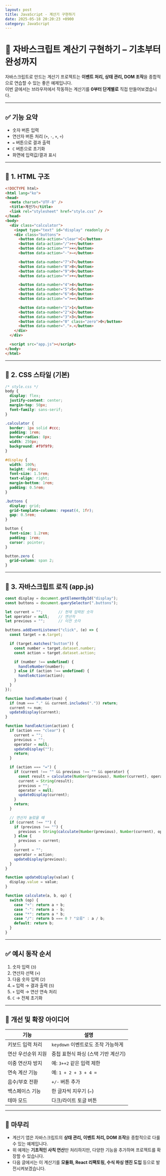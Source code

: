 ```yaml
---
layout: post
title: JavaScript - 계산기 구현하기
date: 2025-05-18 20:20:23 +0900
category: JavaScript
---
```

# 🔢 자바스크립트 계산기 구현하기 – 기초부터 완성까지

자바스크립트로 만드는 계산기 프로젝트는 **이벤트 처리, 상태 관리, DOM 조작**을 종합적으로 연습할 수 있는 좋은 예제입니다.  
이번 글에서는 브라우저에서 작동하는 계산기를 **0부터 단계별로** 직접 만들어보겠습니다.

---

## ✅ 기능 요약

- 숫자 버튼 입력
- 연산자 버튼 처리 (`+`, `-`, `×`, `÷`)
- `=` 버튼으로 결과 출력
- `C` 버튼으로 초기화
- 화면에 입력값/결과 표시

---

## 🧱 1. HTML 구조

```html
<!DOCTYPE html>
<html lang="ko">
<head>
  <meta charset="UTF-8" />
  <title>계산기</title>
  <link rel="stylesheet" href="style.css" />
</head>
<body>
  <div class="calculator">
    <input type="text" id="display" readonly />
    <div class="buttons">
      <button data-action="clear">C</button>
      <button data-action="/">÷</button>
      <button data-action="*">×</button>
      <button data-action="-">−</button>

      <button data-number="7">7</button>
      <button data-number="8">8</button>
      <button data-number="9">9</button>
      <button data-action="+">+</button>

      <button data-number="4">4</button>
      <button data-number="5">5</button>
      <button data-number="6">6</button>
      <button data-action="=">=</button>

      <button data-number="1">1</button>
      <button data-number="2">2</button>
      <button data-number="3">3</button>
      <button data-number="0" class="zero">0</button>
      <button data-number=".">.</button>
    </div>
  </div>

  <script src="app.js"></script>
</body>
</html>
```

---

## 🎨 2. CSS 스타일 (기본)

```css
/* style.css */
body {
  display: flex;
  justify-content: center;
  margin-top: 50px;
  font-family: sans-serif;
}

.calculator {
  border: 1px solid #ccc;
  padding: 1rem;
  border-radius: 8px;
  width: 250px;
  background: #f9f9f9;
}

#display {
  width: 100%;
  height: 40px;
  font-size: 1.5rem;
  text-align: right;
  margin-bottom: 1rem;
  padding: 0.5rem;
}

.buttons {
  display: grid;
  grid-template-columns: repeat(4, 1fr);
  gap: 0.5rem;
}

button {
  font-size: 1.2rem;
  padding: 1rem;
  cursor: pointer;
}

button.zero {
  grid-column: span 2;
}
```

---

## 🧠 3. 자바스크립트 로직 (app.js)

```js
const display = document.getElementById("display");
const buttons = document.querySelector(".buttons");

let current = "";       // 현재 입력된 숫자
let operator = null;    // 연산자
let previous = "";      // 이전 숫자

buttons.addEventListener("click", (e) => {
  const target = e.target;

  if (target.matches("button")) {
    const number = target.dataset.number;
    const action = target.dataset.action;

    if (number !== undefined) {
      handleNumber(number);
    } else if (action !== undefined) {
      handleAction(action);
    }
  }
});

function handleNumber(num) {
  if (num === "." && current.includes(".")) return;
  current += num;
  updateDisplay(current);
}

function handleAction(action) {
  if (action === "clear") {
    current = "";
    previous = "";
    operator = null;
    updateDisplay("");
    return;
  }

  if (action === "=") {
    if (current !== "" && previous !== "" && operator) {
      const result = calculate(Number(previous), Number(current), operator);
      current = String(result);
      previous = "";
      operator = null;
      updateDisplay(current);
    }
    return;
  }

  // 연산자 눌렀을 때
  if (current !== "") {
    if (previous !== "") {
      previous = String(calculate(Number(previous), Number(current), operator));
    } else {
      previous = current;
    }
    current = "";
    operator = action;
    updateDisplay(previous);
  }
}

function updateDisplay(value) {
  display.value = value;
}

function calculate(a, b, op) {
  switch (op) {
    case "+": return a + b;
    case "-": return a - b;
    case "*": return a * b;
    case "/": return b === 0 ? "오류" : a / b;
    default: return b;
  }
}
```

---

## ✅ 예시 동작 순서

1. 숫자 입력 (`3`)
2. 연산자 선택 (`+`)
3. 다음 숫자 입력 (`2`)
4. `=` 입력 → 결과 출력 (`5`)
5. `+` 입력 → 연산 연속 처리
6. `C` → 전체 초기화

---

## 🚧 개선 및 확장 아이디어

| 기능 | 설명 |
|------|------|
| 키보드 입력 처리 | `keydown` 이벤트로도 조작 가능하게 |
| 연산 우선순위 지원 | 중첩 표현식 파싱 (스택 기반 계산기) |
| 이중 연산자 방지 | 예: `3++2` 같은 입력 제한 |
| 연속 계산 기능 | 예: `1 + 2 + 3 + 4 =` |
| 음수/부호 전환 | `+/-` 버튼 추가 |
| 백스페이스 기능 | 한 글자씩 지우기 (`←`) |
| 테마 모드 | 다크/라이트 토글 버튼 |

---

## 🧠 마무리

- 계산기 앱은 자바스크립트의 **상태 관리, 이벤트 처리, DOM 조작**을 종합적으로 다룰 수 있는 예제입니다.
- 위 예제는 **기초적인 사칙 연산**만 처리하지만, 다양한 기능을 추가하며 프로젝트를 확장할 수 있습니다.
- 다음 글에서는 이 계산기를 **모듈화, React 리팩토링, 수식 파싱 엔진 도입** 등으로 발전시켜보겠습니다.
